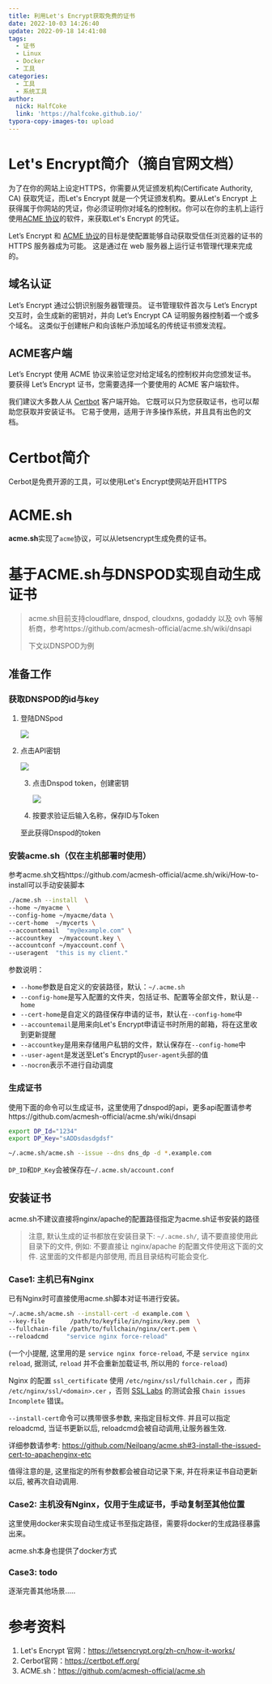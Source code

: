 ```yaml
---
title: 利用Let's Encrypt获取免费的证书
date: 2022-10-03 14:26:40
update: 2022-09-18 14:41:08
tags:
  - 证书
  - Linux
  - Docker
  - 工具
categories:
  - 工具
  - 系统工具
author:
  nick: HalfCoke
  link: 'https://halfcoke.github.io/'
typora-copy-images-to: upload
---
```


# Let's Encrypt简介（摘自官网文档）

为了在你的网站上设定HTTPS，你需要从凭证颁发机构(Certificate Authority, CA) 获取凭证，而Let's Encrypt 就是一个凭证颁发机构。要从Let's Encrypt 上获得属于你网站的凭证，你必须证明你对域名的控制权。你可以在你的主机上运行使用[ACME 协议](https://tools.ietf.org/html/rfc8555)的软件，来获取Let's Encrypt 的凭证。

Let’s Encrypt 和 [ACME 协议](https://tools.ietf.org/html/rfc8555)的目标是使配置能够自动获取受信任浏览器的证书的 HTTPS 服务器成为可能。 这是通过在 web 服务器上运行证书管理代理来完成的。

## 域名认证

Let’s Encrypt 通过公钥识别服务器管理员。 证书管理软件首次与 Let’s Encrypt 交互时，会生成新的密钥对，并向 Let’s Encrypt CA 证明服务器控制着一个或多个域名。 这类似于创建帐户和向该帐户添加域名的传统证书颁发流程。

## ACME客户端

Let’s Encrypt 使用 ACME 协议来验证您对给定域名的控制权并向您颁发证书。 要获得 Let’s Encrypt 证书，您需要选择一个要使用的 ACME 客户端软件。

我们建议大多数人从 [Certbot](https://certbot.eff.org/) 客户端开始。 它既可以只为您获取证书，也可以帮助您获取并安装证书。 它易于使用，适用于许多操作系统，并且具有出色的文档。

# Certbot简介

Cerbot是免费开源的工具，可以使用Let's Encrypt使网站开启HTTPS

# ACME.sh

**acme.sh**实现了`acme`协议，可以从letsencrypt生成免费的证书。

# 基于ACME.sh与DNSPOD实现自动生成证书

> acme.sh目前支持cloudflare, dnspod, cloudxns, godaddy 以及 ovh 等解析商，参考https://github.com/acmesh-official/acme.sh/wiki/dnsapi
>
> 下文以DNSPOD为例

## 准备工作

### 获取DNSPOD的id与key

1. 登陆DNSpod

   ![](https://cdn.jsdelivr.net/gh/HalfCoke/blog_img@master/img/image-20221003151659511.png)

2. 点击API密钥

   ![](https://cdn.jsdelivr.net/gh/HalfCoke/blog_img@master/img/image-20221003151747649.png)

   

   3. 点击Dnspod token，创建密钥

      ![](https://cdn.jsdelivr.net/gh/HalfCoke/blog_img@master/img/image-20221003151917001.png)

   4. 按要求验证后输入名称，保存ID与Token

   至此获得Dnspod的token

### 安装acme.sh（仅在主机部署时使用）

参考acme.sh文档https://github.com/acmesh-official/acme.sh/wiki/How-to-install可以手动安装脚本

```bash
./acme.sh --install  \
--home ~/myacme \
--config-home ~/myacme/data \
--cert-home  ~/mycerts \
--accountemail  "my@example.com" \
--accountkey  ~/myaccount.key \
--accountconf ~/myaccount.conf \
--useragent  "this is my client."
```

参数说明：

- `--home`参数是自定义的安装路径，默认：`~/.acme.sh`
- `--config-home`是写入配置的文件夹，包括证书、配置等全部文件，默认是`--home`
- `--cert-home`是自定义的路径保存申请的证书，默认在`--config-home`中
- `--accountemail`是用来向Let's Encrypt申请证书时所用的邮箱，将在这里收到更新提醒
- `--accountkey`是用来存储用户私钥的文件，默认保存在`--config-home`中
- `--user-agent`是发送至Let's Encrypt的`user-agent`头部的值
- `--nocron`表示不进行自动调度

### 生成证书

使用下面的命令可以生成证书，这里使用了dnspod的api，更多api配置请参考https://github.com/acmesh-official/acme.sh/wiki/dnsapi

```bash
export DP_Id="1234"
export DP_Key="sADDsdasdgdsf"

~/.acme.sh/acme.sh --issue --dns dns_dp -d *.example.com
```

`DP_ID`和`DP_Key`会被保存在`~/.acme.sh/account.conf`

## 安装证书

acme.sh不建议直接将nginx/apache的配置路径指定为acme.sh证书安装的路径

>  注意, 默认生成的证书都放在安装目录下: `~/.acme.sh/`, 请不要直接使用此目录下的文件, 例如: 不要直接让 nginx/apache 的配置文件使用这下面的文件. 这里面的文件都是内部使用, 而且目录结构可能会变化.

### Case1: 主机已有Nginx

已有Nginx时可直接使用acme.sh脚本对证书进行安装。

```bash
~/.acme.sh/acme.sh --install-cert -d example.com \
--key-file       /path/to/keyfile/in/nginx/key.pem  \
--fullchain-file /path/to/fullchain/nginx/cert.pem \
--reloadcmd     "service nginx force-reload"
```

(一个小提醒, 这里用的是 `service nginx force-reload`, 不是 `service nginx reload`, 据测试, `reload` 并不会重新加载证书, 所以用的 `force-reload`)

Nginx 的配置 `ssl_certificate` 使用 `/etc/nginx/ssl/fullchain.cer` ，而非 `/etc/nginx/ssl/<domain>.cer` ，否则 [SSL Labs](https://www.ssllabs.com/ssltest/) 的测试会报 `Chain issues Incomplete` 错误。

`--install-cert`命令可以携带很多参数, 来指定目标文件. 并且可以指定 reloadcmd, 当证书更新以后, reloadcmd会被自动调用,让服务器生效.

详细参数请参考: https://github.com/Neilpang/acme.sh#3-install-the-issued-cert-to-apachenginx-etc

值得注意的是, 这里指定的所有参数都会被自动记录下来, 并在将来证书自动更新以后, 被再次自动调用.

### Case2: 主机没有Nginx，仅用于生成证书，手动复制至其他位置

这里使用docker来实现自动生成证书至指定路径，需要将docker的生成路径暴露出来。

acme.sh本身也提供了docker方式



### Case3: todo

逐渐完善其他场景.....

# 参考资料

1. Let's Encrypt 官网：https://letsencrypt.org/zh-cn/how-it-works/
2. Cerbot官网：https://certbot.eff.org/
3. ACME.sh：https://github.com/acmesh-official/acme.sh
